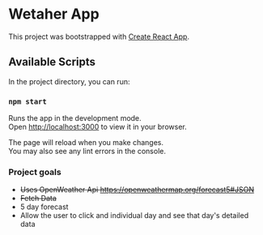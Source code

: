 # Wetaher App

This project was bootstrapped with [Create React App](https://github.com/facebook/create-react-app).

## Available Scripts

In the project directory, you can run:

### `npm start`

Runs the app in the development mode.\
Open [http://localhost:3000](http://localhost:3000) to view it in your browser.

The page will reload when you make changes.\
You may also see any lint errors in the console.

### Project goals
- ~~Uses OpenWeather Api https://openweathermap.org/forecast5#JSON~~
- ~~Fetch Data~~
- 5 day forecast
- Allow the user to click and individual day and see that day's detailed data
